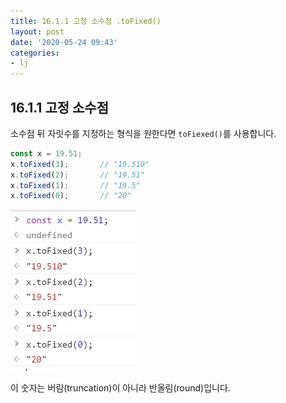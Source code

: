 ```yaml
---
title: 16.1.1 고정 소수점 .toFixed()
layout: post
date: '2020-05-24 09:43'
categories:
- lj
---
```


## 16.1.1 고정 소수점

소수점 뒤 자릿수를 지정하는 형식을 원한다면 `toFiexed()`를 사용합니다.

```javascript
const x = 19.51;
x.toFixed(3);       // "19.510"
x.toFixed(2);       // "19.51"
x.toFixed(1);       // "19.5"
x.toFixed(0);       // "20"
```

![](/static/img/learningjs/image149.jpg)

이 숫자는 버림(truncation)이 아니라 반올림(round)입니다.